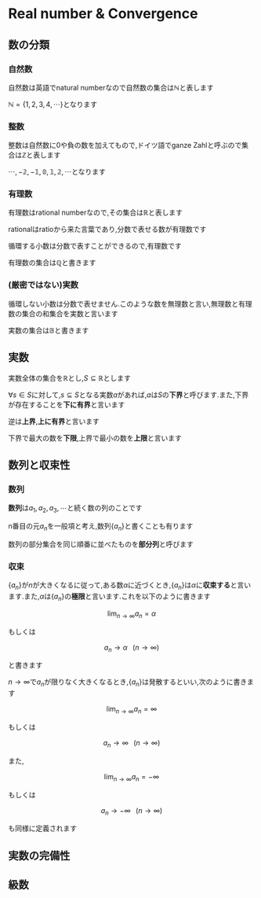 # Real number & Convergence

## 数の分類

### 自然数

自然数は英語でnatural numberなので自然数の集合は$\mathbb{N}$と表します

$\mathbb{N}=\lbrace 1,2,3,4,\cdots \rbrace$となります

### 整数

整数は自然数に0や負の数を加えてもので,ドイツ語でganze Zahlと呼ぶので集合は$\mathbb{Z}$と表します

$\mathbb{\cdots,-2,-1,0,1,2,\cdots}$となります

### 有理数

有理数はrational numberなので,その集合は$\mathbb{R}$と表します

rationalはratioから来た言葉であり,分数で表せる数が有理数です

循環する小数は分数で表すことができるので,有理数です

有理数の集合は$\mathbb{Q}$と書きます

### (厳密ではない)実数

循環しない小数は分数で表せません.このような数を無理数と言い,無理数と有理数の集合の和集合を実数と言います

実数の集合は$\mathbb{B}$と書きます

## 実数

実数全体の集合を$\mathbb{R}$とし,$S\subseteq \mathbb{R}$とします

$\forall{s} \in S$に対して,$s \subseteq S$となる実数$a$があれば,$a$は$S$の**下界**と呼びます.また,下界が存在することを**下に有界**と言います

逆は**上界**,**上に有界**と言います

下界で最大の数を**下限**,上界で最小の数を**上限**と言います

## 数列と収束性

### 数列

**数列**は$a_1, a_2, a_3, \cdots$と続く数の列のことです

n番目の元$a_n$を一般項と考え,数列$\lbrace a_n \rbrace$と書くことも有ります

数列の部分集合を同じ順番に並べたものを**部分列**と呼びます

### 収束

$\lbrace a_n \rbrace$が$n$が大きくなるに従って,ある数$\alpha$に近づくとき,$\lbrace a_n \rbrace$は$\alpha$に**収束する**と言います.また,$\alpha$は$\lbrace a_n \rbrace$の**極限**と言います.これを以下のように書きます

$$
\lim_{n \to \infty}a_n = \alpha
$$

もしくは

$$
a_n \to \alpha \;\;\;(n \to \infty)
$$

と書きます

$n \to \infty$で$a_n$が限りなく大きくなるとき,$\lbrace a_n \rbrace$は発散するといい,次のように書きます

$$
\lim_{n \to \infty}a_n = \infty
$$

もしくは

$$
a_n \to \infty \;\;\;(n \to \infty)
$$

また,

$$
\lim_{n \to \infty}a_n = -\infty
$$

もしくは

$$
a_n \to -\infty \;\;\;(n \to \infty)
$$

も同様に定義されます

## 実数の完備性

## 級数
